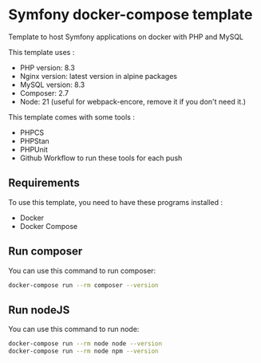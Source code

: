 # Symfony docker-compose template

Template to host Symfony applications on docker with PHP and MySQL

This template uses :

- PHP version: 8.3
- Nginx version: latest version in alpine packages
- MySQL version: 8.3
- Composer: 2.7
- Node: 21 (useful for webpack-encore, remove it if you don't need it.)

This template comes with some tools :

- PHPCS
- PHPStan
- PHPUnit
- Github Workflow to run these tools for each push

## Requirements

To use this template, you need to have these programs installed :

- Docker
- Docker Compose

## Run composer

You can use this command to run composer:

```bash
docker-compose run --rm composer --version
```

## Run nodeJS

You can use this command to run node:

```bash
docker-compose run --rm node node --version
docker-compose run --rm node npm --version
```
